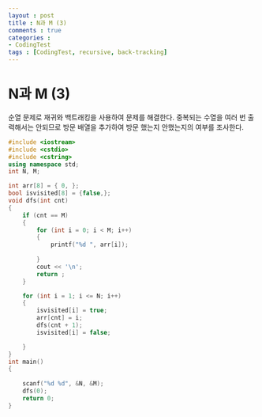 ```yaml
---
layout : post
title : N과 M (3) 
comments : true
categories : 
- CodingTest
tags : [CodingTest, recursive, back-tracking]
---
```

# N과 M (3) 
순열 문제로 재귀와 백트래킹을 사용하여 문제를 해결한다.
중복되는 수열을 여러 번 출력해서는 안되므로 방문 배열을 추가하여 방문 했는지 안했는지의 여부를 조사한다.
```cpp
#include <iostream>
#include <cstdio>
#include <cstring>
using namespace std;
int N, M;

int arr[8] = { 0, };
bool isvisited[8] = {false,};
void dfs(int cnt)
{
	if (cnt == M)
	{
		for (int i = 0; i < M; i++)
		{
			printf("%d ", arr[i]);
			
		}
		cout << '\n';
		return ;
	}

	for (int i = 1; i <= N; i++)
	{
		isvisited[i] = true;
		arr[cnt] = i;
		dfs(cnt + 1);
		isvisited[i] = false;

	}
}
int main()
{
	
	scanf("%d %d", &N, &M);
	dfs(0);
	return 0;
}
```